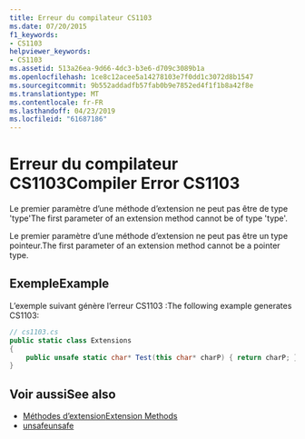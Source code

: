 ```yaml
---
title: Erreur du compilateur CS1103
ms.date: 07/20/2015
f1_keywords:
- CS1103
helpviewer_keywords:
- CS1103
ms.assetid: 513a26ea-9d66-4dc3-b3e6-d709c3089b1a
ms.openlocfilehash: 1ce8c12acee5a14278103e7f0dd1c3072d8b1547
ms.sourcegitcommit: 9b552addadfb57fab0b9e7852ed4f1f1b8a42f8e
ms.translationtype: MT
ms.contentlocale: fr-FR
ms.lasthandoff: 04/23/2019
ms.locfileid: "61687186"
---
```

# <a name="compiler-error-cs1103"></a><span data-ttu-id="6401f-102">Erreur du compilateur CS1103</span><span class="sxs-lookup"><span data-stu-id="6401f-102">Compiler Error CS1103</span></span>
<span data-ttu-id="6401f-103">Le premier paramètre d’une méthode d’extension ne peut pas être de type 'type'</span><span class="sxs-lookup"><span data-stu-id="6401f-103">The first parameter of an extension method cannot be of type 'type'.</span></span>  
  
 <span data-ttu-id="6401f-104">Le premier paramètre d’une méthode d’extension ne peut pas être un type pointeur.</span><span class="sxs-lookup"><span data-stu-id="6401f-104">The first parameter of an extension method cannot be a pointer type.</span></span>  
  
## <a name="example"></a><span data-ttu-id="6401f-105">Exemple</span><span class="sxs-lookup"><span data-stu-id="6401f-105">Example</span></span>  
 <span data-ttu-id="6401f-106">L’exemple suivant génère l’erreur CS1103 :</span><span class="sxs-lookup"><span data-stu-id="6401f-106">The following example generates CS1103:</span></span>  
  
```csharp  
// cs1103.cs  
public static class Extensions  
{  
    public unsafe static char* Test(this char* charP) { return charP; } // CS1103  
}   
```  
  
## <a name="see-also"></a><span data-ttu-id="6401f-107">Voir aussi</span><span class="sxs-lookup"><span data-stu-id="6401f-107">See also</span></span>

- [<span data-ttu-id="6401f-108">Méthodes d’extension</span><span class="sxs-lookup"><span data-stu-id="6401f-108">Extension Methods</span></span>](../../csharp/programming-guide/classes-and-structs/extension-methods.md)
- [<span data-ttu-id="6401f-109">unsafe</span><span class="sxs-lookup"><span data-stu-id="6401f-109">unsafe</span></span>](../../csharp/language-reference/keywords/unsafe.md)

